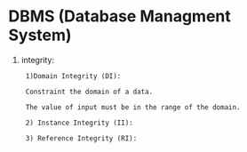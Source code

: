 # DBMS (Database Managment System)
1. integrity:

        1)Domain Integrity (DI):
        
        Constraint the domain of a data.
        
        The value of input must be in the range of the domain.
        
        2) Instance Integrity (II):
        
        3) Reference Integrity (RI):


 
